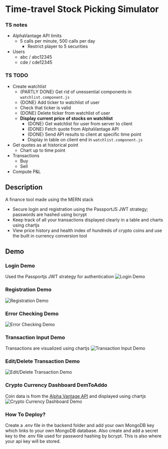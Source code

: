 # Time-travel Stock Picking Simulator

### TS notes
- AlphaVantage API limits
	- 5 calls per minute, 500 calls per day
		- Restrict player to 5 securities
- Users
	- abc / abc12345
	- cde / cde12345

### TS TODO
- Create watchlist
	- {PARTLY DONE} Get rid of unessential components in `watchlist.component.js`
	- {DONE} Add ticker to watchlist of user
	- Check that ticker is valid
	- {DONE} Delete ticker from watchlist of user
	- **Display current price of stocks on watchlist** 
		- {DONE} Get watchlist for user from server to client
		- {DONE} Fetch quote from AlphaVantage API
		- {DONE} Send API results to client at specific time point
		- Display in table on client end in `watchlist.component.js`
-  Get quotes as at historical point
	- Chart up to time point
- Transactions
	- Buy
	- Sell
- Compute P&L

## Description
A finance tool made using the MERN stack
- Secure login and registration using the PassportJS JWT strategy; passwords are hashed using bcrypt
- Keep track of all your transactions displayed clearly in a table and charts using chartjs
- View price history and health index of hundreds of crypto coins
and use the built in currency conversion tool


## Demo

### Login Demo
Used the Passportjs JWT strategy for authentication
![Login Demo](demo/login.gif)

### Registration Demo
![Registration Demo](demo/registration.gif)

### Error Checking Demo
![Error Checking Demo](demo/error-checking.gif)

### Transaction Input Demo
Transactions are visualized using chartjs
![Transaction Input Demo](demo/input-transactions.gif)

### Edit/Delete Transaction Demo
![Edit/Delete Transaction Demo](demo/edit-transactions.gif)

### Crypto Currency Dashboard DemToAddo
Coin data is from the [Alpha Vantage API](https://www.alphavantage.co/)
and displayed using chartjs
![Crypto Currency Dashboard Demo](demo/crypto.gif)



### How To Deploy?
Create a .env file in the backend folder and add your own MongoDB key which links to your own MongoDB database.
Also create and add a secret key to the .env file used for password hashing by bcrypt. This is also where your api key will be stored.


